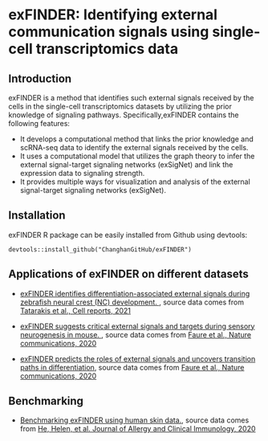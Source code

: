 # exFINDER: Identifying external communication signals using single-cell transcriptomics data

## Introduction
exFINDER is a method that identifies such external signals received by the cells in the single-cell transcriptomics datasets by utilizing the prior knowledge of signaling pathways. Specifically,exFINDER contains the following features:

- It develops a computational method that links the prior knowledge and scRNA-seq data to identify the external signals received by the cells. 
- It uses a computational model that utilizes the graph theory to infer the external signal-target signaling networks (exSigNet) and link the expression data to signaling strength. 
- It provides multiple ways for visualization and analysis of the external signal-target signaling networks (exSigNet).


## Installation

exFINDER R package can be easily installed from Github using devtools:  

```
devtools::install_github("ChanghanGitHub/exFINDER")
```

## Applications of exFINDER on different datasets
- [exFINDER identifies differentiation-associated external signals during zebrafish neural crest (NC) development. ](https://htmlpreview.github.io/?https://github.com/ChanghanGitHub/exFINDER/blob/master/vignettes/vignette1_Tatarakis2021_Zebrafish.html), source data comes from [Tatarakis et al., Cell reports, 2021](https://www.sciencedirect.com/science/article/pii/S2211124721016363)

- [exFINDER suggests critical external signals and targets during sensory neurogenesis in mouse. ](https://htmlpreview.github.io/?https://github.com/ChanghanGitHub/exFINDER/blob/master/vignettes/vignette2_Faure2020_Mouse_Part1.html), source data comes from [Faure et al., Nature communications, 2020](https://www.nature.com/articles/s41467-020-17929-4)

- [exFINDER predicts the roles of external signals and uncovers transition paths in differentiation](https://htmlpreview.github.io/?https://github.com/ChanghanGitHub/exFINDER/blob/master/vignettes/vignette3_Faure2020_Mouse_Part2.html), source data comes from [Faure et al., Nature communications, 2020](https://www.nature.com/articles/s41467-020-17929-4)


## Benchmarking
- [Benchmarking exFINDER using human skin data.](https://htmlpreview.github.io/?https://github.com/ChanghanGitHub/exFINDER/blob/master/vignettes/vignette0_Benchmarking_He2020_Human.html), source data comes from [He, Helen, et al. Journal of Allergy and Clinical Immunology, 2020](https://www.sciencedirect.com/science/article/pii/S0091674920301822?casa_token=CsRgPXXj_M8AAAAA:MldVWJ0Oug2g-aXSg86-De9IJcq3TZ0v9TyhQT2kDWwZa4msBLR4oFsU7LhvJ_ZQsGrwOY_pbCM)




